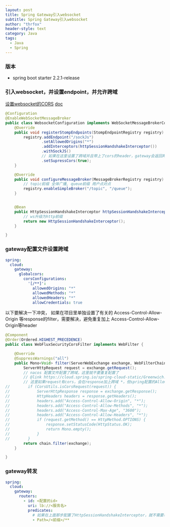 ```yaml
---
layout: post
title: Spring Gateway引入websocket
subtitle: Spring Gateway引入websocket
author: "thrfox"
header-style: text
category: Java
tags:
  - Java
  - Spring
---
```


### 版本
- spring boot starter 2.2.1-release

### 引入websocket，并设置endpoint，并允许跨域
[设置websocket的CORS](https://stackoverflow.com/questions/54497267/spring-websocket-message-broker-adding-extra-access-control-allow-origin-header)
[doc](https://docs.spring.io/spring-framework/docs/current/javadoc-api/org/springframework/web/socket/config/annotation/SockJsServiceRegistration.html#setSupressCors-boolean-)
~~~java
@Configuration
@EnableWebSocketMessageBroker
public class WebsocketConfiguration implements WebSocketMessageBrokerConfigurer {
    @Override
    public void registerStompEndpoints(StompEndpointRegistry registry) {
        registry.addEndpoint("/sockJs")
                .setAllowedOrigins("*")
                .addInterceptors(httpSessionHandshakeInterceptor())
                .withSockJS()
                // 如果在这里设置了跨域并且带上了cors的header，gateway会返回两个Access-Control-Allow-Origin，所以要关闭掉
                .setSupressCors(true);
    }

    @Override
    public void configureMessageBroker(MessageBrokerRegistry registry) {
        // topic前缀 全体广播, queue前缀 用户点对点
        registry.enableSimpleBroker("/topic", "/queue");
    }


    @Bean
    public HttpSessionHandshakeInterceptor httpSessionHandshakeInterceptor() {
        // ws升级为http前缀
        return new HttpSessionHandshakeInterceptor();
    }

}
~~~

### gateway配置文件设置跨域
~~~yml
spring:
  cloud:
    gateway:
      globalcors:
        corsConfigurations:
          '[/**]':
            allowedOrigins: "*"
            allowedMethods: "*"
            allowedHeaders: "*"
            allowCredentials: true
~~~
以下要解决一下冲突，
如果在项目里单独设置了有关的 Access-Control-Allow-Origin 等response的filter，需要解决，避免重复加上 Access-Control-Allow-Origin等header
~~~java
@Component
@Order(Ordered.HIGHEST_PRECEDENCE)
public class WebFluxSecurityCorsFilter implements WebFilter {

    @Override
    @SuppressWarnings("all")
    public Mono<Void> filter(ServerWebExchange exchange, WebFilterChain chain) {
        ServerHttpRequest request = exchange.getRequest();
        // nacos 配置文件配置了跨域，这里就不要重复配置了
        // @link https://cloud.spring.io/spring-cloud-static/Greenwich.SR1/single/spring-cloud.html#_cors_configuration
        // 这里如果request有cors，会在response加上跨域 *，但spring配置的Allow-Origin 是request的origin而不是*，此时response会带上两个Allow-Origin导致请求报错
//        if (CorsUtils.isCorsRequest(request)) {
//            ServerHttpResponse response = exchange.getResponse();
//            HttpHeaders headers = response.getHeaders();
//            headers.add("Access-Control-Allow-Origin", "*");
//            headers.add("Access-Control-Allow-Methods", "*");
//            headers.add("Access-Control-Max-Age", "3600");
//            headers.add("Access-Control-Allow-Headers", "*");
//            if (request.getMethod() == HttpMethod.OPTIONS) {
//                response.setStatusCode(HttpStatus.OK);
//                return Mono.empty();
//            }
//        }
        return chain.filter(exchange);
    }

}
~~~

### gateway转发
~~~yml
spring:
  cloud:
    gateway:
      routers:
        - id: <配置的id>
          uri: lb://<服务名>
          predicates:
            # 如果在上面那步配置了HttpSessionHandshakeInterceptor，就不需要单独设置ws的转发
            - Path=/<前缀>/**
~~~
